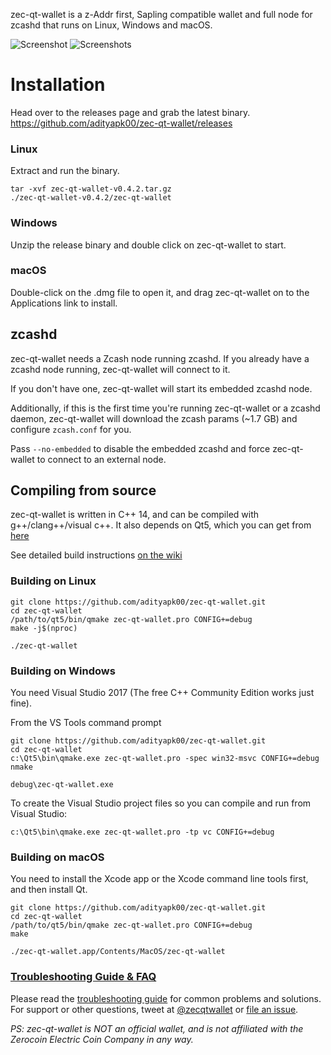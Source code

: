 zec-qt-wallet is a z-Addr first, Sapling compatible wallet and full node for zcashd that runs on Linux, Windows and macOS.

![Screenshot](docs/screenshot-main.png?raw=true)
![Screenshots](docs/screenshot-sub.png?raw=true)
# Installation

Head over to the releases page and grab the latest binary. https://github.com/adityapk00/zec-qt-wallet/releases

### Linux
Extract and run the binary.
```
tar -xvf zec-qt-wallet-v0.4.2.tar.gz
./zec-qt-wallet-v0.4.2/zec-qt-wallet
```

### Windows
Unzip the release binary and double click on zec-qt-wallet to start.

### macOS
Double-click on the .dmg file to open it, and drag zec-qt-wallet on to the Applications link to install.

## zcashd
zec-qt-wallet needs a Zcash node running zcashd. If you already have a zcashd node running, zec-qt-wallet will connect to it. 

If you don't have one, zec-qt-wallet will start its embedded zcashd node. 

Additionally, if this is the first time you're running zec-qt-wallet or a zcashd daemon, zec-qt-wallet will download the zcash params (~1.7 GB) and configure `zcash.conf` for you. 

Pass `--no-embedded` to disable the embedded zcashd and force zec-qt-wallet to connect to an external node.

## Compiling from source
zec-qt-wallet is written in C++ 14, and can be compiled with g++/clang++/visual c++. It also depends on Qt5, which you can get from [here](https://www.qt.io/download)

See detailed build instructions [on the wiki](https://github.com/ZcashFoundation/zec-qt-wallet/wiki/Compiling-from-source-code)

### Building on Linux

```
git clone https://github.com/adityapk00/zec-qt-wallet.git
cd zec-qt-wallet
/path/to/qt5/bin/qmake zec-qt-wallet.pro CONFIG+=debug
make -j$(nproc)

./zec-qt-wallet
```

### Building on Windows
You need Visual Studio 2017 (The free C++ Community Edition works just fine). 

From the VS Tools command prompt
```
git clone https://github.com/adityapk00/zec-qt-wallet.git
cd zec-qt-wallet
c:\Qt5\bin\qmake.exe zec-qt-wallet.pro -spec win32-msvc CONFIG+=debug
nmake

debug\zec-qt-wallet.exe
```

To create the Visual Studio project files so you can compile and run from Visual Studio:
```
c:\Qt5\bin\qmake.exe zec-qt-wallet.pro -tp vc CONFIG+=debug
```

### Building on macOS
You need to install the Xcode app or the Xcode command line tools first, and then install Qt. 

```
git clone https://github.com/adityapk00/zec-qt-wallet.git
cd zec-qt-wallet
/path/to/qt5/bin/qmake zec-qt-wallet.pro CONFIG+=debug
make

./zec-qt-wallet.app/Contents/MacOS/zec-qt-wallet
```

### [Troubleshooting Guide & FAQ](https://github.com/ZcashFoundation/zec-qt-wallet/wiki/Troubleshooting-&-FAQ)
Please read the [troubleshooting guide](https://github.com/ZcashFoundation/zec-qt-wallet/wiki/Troubleshooting-&-FAQ) for common problems and solutions.
For support or other questions, tweet at [@zecqtwallet](https://twitter.com/zecqtwallet) or [file an issue](https://github.com/ZcashFoundation/zec-qt-wallet/issues).

_PS: zec-qt-wallet is NOT an official wallet, and is not affiliated with the Zerocoin Electric Coin Company in any way._
